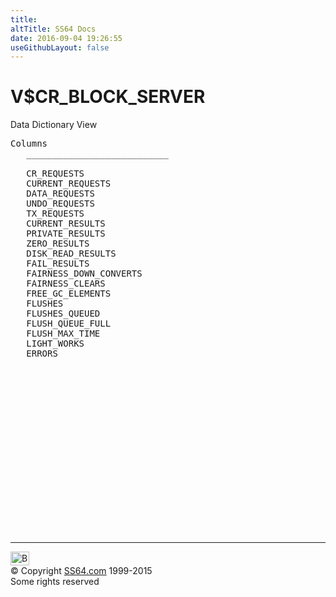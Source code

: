 ```yaml
---
title:
altTitle: SS64 Docs
date: 2016-09-04 19:26:55
useGithubLayout: false
---
```

<!-- #BeginLibraryItem "/Library/head_orav.lbi" --><!-- #EndLibraryItem --><h1>V$CR_BLOCK_SERVER </h1>  
 <p> Data Dictionary View </p> 
 
<pre>Columns
   ___________________________
 
   CR_REQUESTS
   CURRENT_REQUESTS
   DATA_REQUESTS
   UNDO_REQUESTS
   TX_REQUESTS
   CURRENT_RESULTS
   PRIVATE_RESULTS
   ZERO_RESULTS
   DISK_READ_RESULTS
   FAIL_RESULTS
   FAIRNESS_DOWN_CONVERTS
   FAIRNESS_CLEARS
   FREE_GC_ELEMENTS
   FLUSHES
   FLUSHES_QUEUED
   FLUSH_QUEUE_FULL
   FLUSH_MAX_TIME
   LIGHT_WORKS
   ERRORS

</pre>
<p><b></b></p><!-- #BeginLibraryItem "/Library/foot_orad.lbi" --><p>
<!-- oracle-footer -->
<ins class="adsbygoogle" style="display:inline-block;width:300px;height:250px" data-ad-client="ca-pub-6140977852749469" data-ad-slot="4275490898"></ins>
<script>
(adsbygoogle = window.adsbygoogle || []).push({});
</script></p>
<hr>
<div id="bl" class="footer"><a href="V$CR_BLOCK_SERVER.html#"><img src="../images/top.png" width="30" height="22" alt="Back to the Top"></a></div>
<div id="br" class="footer, tagline">© Copyright <a href="http://ss64.com/">SS64.com</a> 1999-2015<br>
Some rights reserved</div>
<!-- #EndLibraryItem -->

